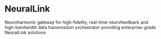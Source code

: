 # NeuralLink
Neuroharmonic gateway for high-fidelity, real-time neurofeedback and high-bandwidth data transmission orchestrator providing enterprise-grade NeuralLink solutions
